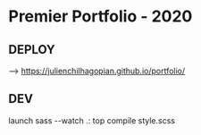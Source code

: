 # Premier Portfolio - 2020

## DEPLOY
--> https://julienchilhagopian.github.io/portfolio/

## DEV 
launch  sass --watch .: top compile style.scss
